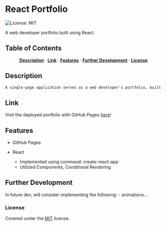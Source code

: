 # React Portfolio
![License: MIT](https://img.shields.io/badge/License-MIT-yellow.svg)

A web developer portfolio built using React.

## Table of Contents
<div align="center">
  <p align="center">
    <a href="#description"><strong>Description</strong></a>
    ·
    <a href="#link"><strong>Link</strong></a>
    ·
    <a href="#features"><strong>Features</strong></a>
    ·
    <a href="#further-development"><strong>Further Development</strong></a>
    ·
    <a href="#license"><strong>License</strong></a>
  </p>
</div>

## Description

```md
A single-page application serves as a web developer's portfolio, built using the latest technologies, like React. Creates a destination for sharing my projects, which can be useful when applying for jobs, or to share and connect with other developers.
```

## Link

Visit the deployed portfolio with GitHub Pages [here](https://lindybriggs.github.io/React-Portfolio/)!

## Features

* GitHub Pages

* React
    * Implemented using command: create-react-app
    * Utilized Components, Conditional Rendering

## Further Development

In future dev, will consider implementing the following:
    - animations...

### License

Covered under the [MIT](license.txt) license.

<!-- Alternative Table of COntents -->
<!-- &nbsp;   &nbsp;   &nbsp;   &nbsp;   [Description](#description)&nbsp;   &nbsp;   &nbsp;   &nbsp;   |&nbsp;   &nbsp;   &nbsp;   &nbsp;   [Link](#link)&nbsp;   &nbsp;   &nbsp;   &nbsp;   |&nbsp;   &nbsp;   &nbsp;   &nbsp;   [Features](#features)&nbsp;   &nbsp;   &nbsp;   &nbsp;   |&nbsp;   &nbsp;   &nbsp;   &nbsp;   [Future](#further-development)&nbsp;   &nbsp;   &nbsp;   &nbsp;   |&nbsp;   &nbsp;   &nbsp;   &nbsp;   [License](#license) -->